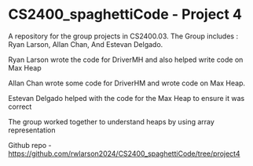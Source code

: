 # CS2400_spaghettiCode - Project 4
A repository for the group projects in CS2400.03. The Group includes : Ryan Larson, Allan Chan, And Estevan Delgado. 

Ryan Larson wrote the code for DriverMH and also helped write code on Max Heap

Allan Chan wrote some code for DriverHM and wrote code on Max Heap.

Estevan Delgado helped with the code for the Max Heap to ensure it was correct

The group worked together to understand heaps by using array representation

Github repo - https://github.com/rwlarson2024/CS2400_spaghettiCode/tree/project4
